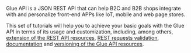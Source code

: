 Glue API is a JSON REST API that can help B2C and B2B shops integrate with and personalize front-end APPs like IoT, mobile and web page stores. 

This set of tutorials will help you to achieve your basic goals with the Glue API in terms of its usage and customization, including, among others, [extension of the REST API resources](https://documentation.spryker.com/docs/en/extending-a-rest-request-resource), [REST requests validation](https://documentation.spryker.com/docs/en/validating-rest-request-format), [documentation](https://documentation.spryker.com/docs/en/documenting-glue-api-resources) and [versioning of the Glue API resources](https://documentation.spryker.com/docs/en/versioning-rest-api-resources).

